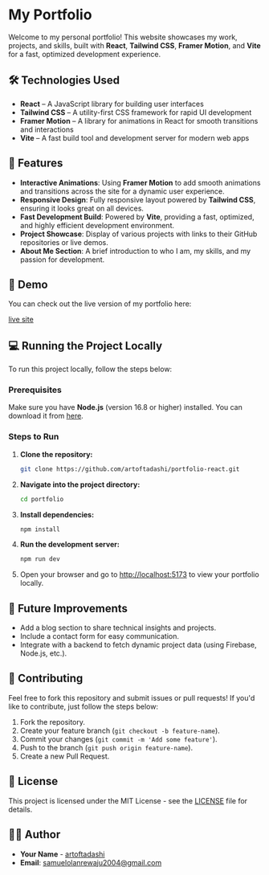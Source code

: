 # My Portfolio

Welcome to my personal portfolio! This website showcases my work, projects, and skills, built with **React**, **Tailwind CSS**, **Framer Motion**, and **Vite** for a fast, optimized development experience.

## 🛠 Technologies Used

- **React** – A JavaScript library for building user interfaces
- **Tailwind CSS** – A utility-first CSS framework for rapid UI development
- **Framer Motion** – A library for animations in React for smooth transitions and interactions
- **Vite** – A fast build tool and development server for modern web apps

## 🚀 Features

- **Interactive Animations**: Using **Framer Motion** to add smooth animations and transitions across the site for a dynamic user experience.
- **Responsive Design**: Fully responsive layout powered by **Tailwind CSS**, ensuring it looks great on all devices.
- **Fast Development Build**: Powered by **Vite**, providing a fast, optimized, and highly efficient development environment.
- **Project Showcase**: Display of various projects with links to their GitHub repositories or live demos.
- **About Me Section**: A brief introduction to who I am, my skills, and my passion for development.

## 🌟 Demo

You can check out the live version of my portfolio here:

[live site](https://samuelolanrewaju.com)

## 💻 Running the Project Locally

To run this project locally, follow the steps below:

### Prerequisites

Make sure you have **Node.js** (version 16.8 or higher) installed. You can download it from [here](https://nodejs.org/).

### Steps to Run

1. **Clone the repository:**

   ```bash
   git clone https://github.com/artoftadashi/portfolio-react.git
   ```

2. **Navigate into the project directory:**

   ```bash
   cd portfolio
   ```

3. **Install dependencies:**

   ```bash
   npm install
   ```

4. **Run the development server:**

   ```bash
   npm run dev
   ```

5. Open your browser and go to [http://localhost:5173](http://localhost:5173) to view your portfolio locally.

## 📝 Future Improvements

- Add a blog section to share technical insights and projects.
- Include a contact form for easy communication.
- Integrate with a backend to fetch dynamic project data (using Firebase, Node.js, etc.).

## 🤝 Contributing

Feel free to fork this repository and submit issues or pull requests! If you'd like to contribute, just follow the steps below:

1. Fork the repository.
2. Create your feature branch (`git checkout -b feature-name`).
3. Commit your changes (`git commit -m 'Add some feature'`).
4. Push to the branch (`git push origin feature-name`).
5. Create a new Pull Request.

## 📜 License

This project is licensed under the MIT License - see the [LICENSE](LICENSE) file for details.

## 👨‍💻 Author

- **Your Name** - [artoftadashi](https://github.com/artoftadashi)
- **Email**: samuelolanrewaju2004@gmail.com
